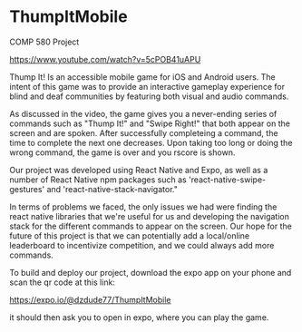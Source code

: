 # ThumpItMobile
COMP 580 Project

https://www.youtube.com/watch?v=5cPOB41uAPU

Thump It! Is an accessible mobile game for iOS and Android users. The intent of this game was to provide an interactive gameplay experience for blind and deaf communities by featuring both visual and audio commands. 

As discussed in the video, the game gives you a never-ending series of commands such as "Thump It!" and "Swipe Right!" that both appear on the screen and are spoken. After successfully completeing a command, the time to complete the next one decreases. Upon taking too long or doing the wrong command, the game is over and you rscore is shown.

Our project was developed using React Native and Expo, as well as a number of React Native npm packages such as 'react-native-swipe-gestures' and 'react-native-stack-navigator."

In terms of problems we faced, the only issues we had were finding the react native libraries that we're useful for us and developing the navigation stack for the different commands to appear on the screen. Our hope for the future of this project is that we can potentially add a local/online leaderboard to incentivize competition, and we could always add more commands.

To build and deploy our project, download the expo app on your phone and scan the qr code at this link:

https://expo.io/@dzdude77/ThumpItMobile

it should then ask you to open in expo, where you can play the game.
